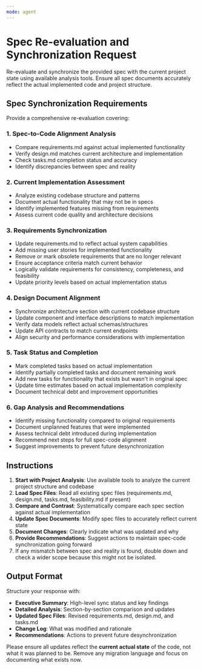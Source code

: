 ```yaml
---
mode: agent
---
```


# Spec Re-evaluation and Synchronization Request

Re-evaluate and synchronize the provided spec with the current project state using available analysis tools. Ensure all spec documents accurately reflect the actual implemented code and project structure.

## Spec Synchronization Requirements

Provide a comprehensive re-evaluation covering:

### 1. Spec-to-Code Alignment Analysis
- Compare requirements.md against actual implemented functionality
- Verify design.md matches current architecture and implementation
- Check tasks.md completion status and accuracy
- Identify discrepancies between spec and reality

### 2. Current Implementation Assessment
- Analyze existing codebase structure and patterns
- Document actual functionality that may not be in specs
- Identify implemented features missing from requirements
- Assess current code quality and architecture decisions

### 3. Requirements Synchronization
- Update requirements.md to reflect actual system capabilities
- Add missing user stories for implemented functionality
- Remove or mark obsolete requirements that are no longer relevant
- Ensure acceptance criteria match current behavior
- Logically validate requirements for consistency, completeness, and feasibility
- Update priority levels based on actual implementation status

### 4. Design Document Alignment
- Synchronize architecture section with current codebase structure
- Update component and interface descriptions to match implementation
- Verify data models reflect actual schemas/structures
- Update API contracts to match current endpoints
- Align security and performance considerations with implementation

### 5. Task Status and Completion
- Mark completed tasks based on actual implementation
- Identify partially completed tasks and document remaining work
- Add new tasks for functionality that exists but wasn't in original spec
- Update time estimates based on actual implementation complexity
- Document technical debt and improvement opportunities

### 6. Gap Analysis and Recommendations
- Identify missing functionality compared to original requirements
- Document unplanned features that were implemented
- Assess technical debt introduced during implementation
- Recommend next steps for full spec-code alignment
- Suggest improvements to prevent future desynchronization

## Instructions

1. **Start with Project Analysis**: Use available tools to analyze the current project structure and codebase
2. **Load Spec Files**: Read all existing spec files (requirements.md, design.md, tasks.md, feasibility.md if present)
3. **Compare and Contrast**: Systematically compare each spec section against actual implementation
4. **Update Spec Documents**: Modify spec files to accurately reflect current state
5. **Document Changes**: Clearly indicate what was updated and why
6. **Provide Recommendations**: Suggest actions to maintain spec-code synchronization going forward
7. If any mismatch between spec and reality is found, double down and check a wider scope because this might not be isolated.

## Output Format

Structure your response with:
- **Executive Summary**: High-level sync status and key findings
- **Detailed Analysis**: Section-by-section comparison and updates
- **Updated Spec Files**: Revised requirements.md, design.md, and tasks.md
- **Change Log**: What was modified and rationale
- **Recommendations**: Actions to prevent future desynchronization

Please ensure all updates reflect the **current actual state** of the code, not what it was planned to be. Remove any migration language and focus on documenting what exists now.
